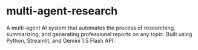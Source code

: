 # multi-agent-research
A multi-agent AI system that automates the process of researching, summarizing, and generating professional reports on any topic. Built using Python, Streamlit, and Gemini 1.5 Flash API.
